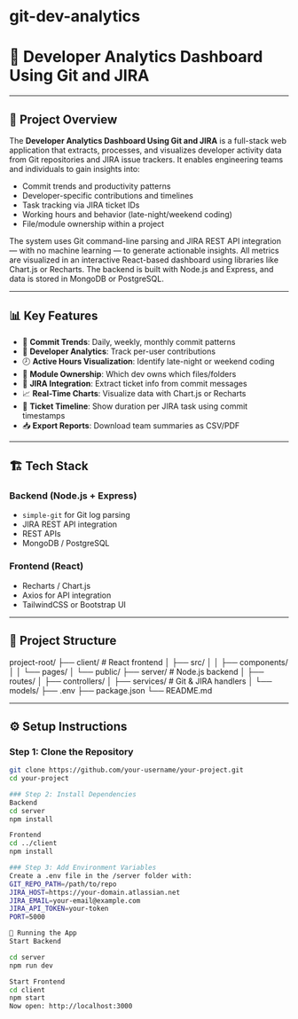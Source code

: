 # git-dev-analytics
# 🚀 Developer Analytics Dashboard Using Git and JIRA

---

## 🧾 Project Overview

The **Developer Analytics Dashboard Using Git and JIRA** is a full-stack web application that extracts, processes, and visualizes developer activity data from Git repositories and JIRA issue trackers. It enables engineering teams and individuals to gain insights into:

- Commit trends and productivity patterns  
- Developer-specific contributions and timelines  
- Task tracking via JIRA ticket IDs  
- Working hours and behavior (late-night/weekend coding)  
- File/module ownership within a project  

The system uses Git command-line parsing and JIRA REST API integration — with no machine learning — to generate actionable insights. All metrics are visualized in an interactive React-based dashboard using libraries like Chart.js or Recharts. The backend is built with Node.js and Express, and data is stored in MongoDB or PostgreSQL.

---

## 📊 Key Features

- 📅 **Commit Trends**: Daily, weekly, monthly commit patterns  
- 👤 **Developer Analytics**: Track per-user contributions  
- 🕗 **Active Hours Visualization**: Identify late-night or weekend coding  
- 📂 **Module Ownership**: Which dev owns which files/folders  
- 🔗 **JIRA Integration**: Extract ticket info from commit messages  
- 📈 **Real-Time Charts**: Visualize data with Chart.js or Recharts  
- 🧾 **Ticket Timeline**: Show duration per JIRA task using commit timestamps  
- 📥 **Export Reports**: Download team summaries as CSV/PDF  

---

## 🏗️ Tech Stack

### Backend (Node.js + Express)
- `simple-git` for Git log parsing  
- JIRA REST API integration  
- REST APIs  
- MongoDB / PostgreSQL  

### Frontend (React)
- Recharts / Chart.js  
- Axios for API integration  
- TailwindCSS or Bootstrap UI  

---

## 📂 Project Structure

project-root/
├── client/ # React frontend
│ ├── src/
│ │ ├── components/
│ │ └── pages/
│ └── public/
├── server/ # Node.js backend
│ ├── routes/
│ ├── controllers/
│ ├── services/ # Git & JIRA handlers
│ └── models/
├── .env
├── package.json
└── README.md

---

## ⚙️ Setup Instructions

### Step 1: Clone the Repository

```bash
git clone https://github.com/your-username/your-project.git
cd your-project

### Step 2: Install Dependencies
Backend
cd server
npm install

Frontend
cd ../client
npm install

### Step 3: Add Environment Variables
Create a .env file in the /server folder with:
GIT_REPO_PATH=/path/to/repo
JIRA_HOST=https://your-domain.atlassian.net
JIRA_EMAIL=your-email@example.com
JIRA_API_TOKEN=your-token
PORT=5000

🚀 Running the App
Start Backend

cd server
npm run dev

Start Frontend
cd client
npm start
Now open: http://localhost:3000
